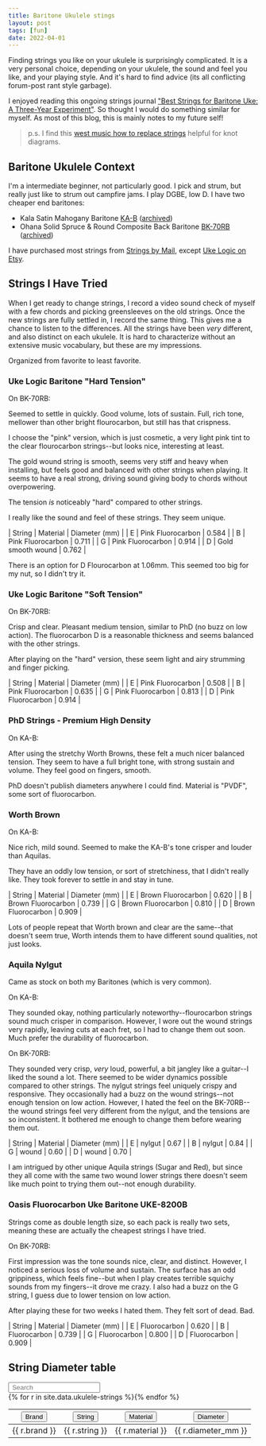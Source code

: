 ```yaml
---
title: Baritone Ukulele stings
layout: post
tags: [fun]
date: 2022-04-01
---
```


Finding strings you like on your ukulele is surprisingly complicated. 
It is a very personal choice, depending on your ukulele, the sound and feel you like, and your playing style.
And it's hard to find advice (its all conflicting forum-post rant style garbage).

I enjoyed reading this ongoing strings journal ["Best Strings for Baritone Uke: A Three-Year Experiment"](https://baritoneukes.com/choosing-strings-for-baritone-ukuleles/).
So thought I would do something similar for myself.
As most of this blog, this is mainly notes to my future self!

> p.s. I find this [west music how to replace strings](https://content.westmusic.com/blog-how-to-replace-ukulele-strings/) helpful for knot diagrams.

## Baritone Ukulele Context

I'm a intermediate beginner, not particularly good. 
I pick and strum, but really just like to strum out campfire jams.
I play DGBE, low D.
I have two cheaper end baritones:

- Kala Satin Mahogany Baritone [KA-B](https://kalabrand.com/products/ka-b) ([archived](https://web.archive.org/web/20220519070825/https://kalabrand.com/products/ka-b))
- Ohana Solid Spruce & Round Composite Back Baritone [BK-70RB](https://ohana-music.com/products/ohana-ukuleles-ck-70rb-solid-spruce-round-composite-back-concert?variant=31535720136804) ([archived](https://web.archive.org/web/20220411072715/https://ohana-music.com/products/ohana-ukuleles-ck-70rb-solid-spruce-round-composite-back-concert?variant=31535720136804))

I have purchased most strings from [Strings by Mail](https://www.stringsbymail.com/ukulele-strings-684/baritone-ukulele-strings-3214/), except [Uke Logic on Etsy](https://www.etsy.com/shop/UkeLogic).

## Strings I Have Tried

When I get ready to change strings, I record a video sound check of myself with a few chords and picking greensleeves on the old strings. 
Once the new strings are fully settled in, I record the same thing. 
This gives me a chance to listen to the differences.
All the strings have been *very* different, and also distinct on each ukulele.
It is hard to characterize without an extensive music vocabulary, but these are my impressions.

Organized from favorite to least favorite.

### Uke Logic Baritone "Hard Tension"

On BK-70RB:

Seemed to settle in quickly. 
Good volume, lots of sustain.
Full, rich tone, mellower than other bright flourocarbon, but still has that crispness.

I choose the "pink" version, which is just cosmetic, a very light pink tint to the clear flourocarbon strings--but looks nice, interesting at least.

The gold wound string is smooth, seems very stiff and heavy when installing, but feels good and balanced with other strings when playing. 
It seems to have a real strong, driving sound giving body to chords without overpowering.

The tension *is* noticeably "hard" compared to other strings. 

I really like the sound and feel of these strings. 
They seem unique.

| String | Material | Diameter (mm) |
| E | Pink Fluorocarbon | 0.584 |
| B | Pink Fluorocarbon | 0.711 |
| G | Pink Fluorocarbon | 0.914 |
| D | Gold smooth wound | 0.762 |

There is an option for D Flourocarbon at 1.06mm.
This seemed too big for my nut, so I didn't try it.

### Uke Logic Baritone "Soft Tension"

On BK-70RB:

Crisp and clear. 
Pleasant medium tension, similar to PhD (no buzz on low action).
The fluorocarbon D is a reasonable thickness and seems balanced with the other strings.

After playing on the "hard" version, these seem light and airy strumming and finger picking.

| String | Material | Diameter (mm) |
| E | Pink Fluorocarbon | 0.508 |
| B | Pink Fluorocarbon | 0.635 |
| G | Pink Fluorocarbon | 0.813 |
| D | Pink Fluorocarbon | 0.914 |

### PhD Strings - Premium High Density 

On KA-B:

After using the stretchy Worth Browns, these felt a much nicer balanced tension.
They seem to have a full bright tone, with strong sustain and volume.
They feel good on fingers, smooth.

PhD doesn't publish diameters anywhere I could find. 
Material is "PVDF", some sort of fluorocarbon.

### Worth Brown

On KA-B:

Nice rich, mild sound.
Seemed to make the KA-B's tone crisper and louder than Aquilas.

They have an oddly low tension, or sort of stretchiness, that I didn't really like.
They took forever to settle in and stay in tune.

| String | Material | Diameter (mm) |
| E | Brown Fluorocarbon | 0.620 |
| B | Brown Fluorocarbon | 0.739 |
| G | Brown Fluorocarbon | 0.810 |
| D | Brown Fluorocarbon | 0.909 |

Lots of people repeat that Worth brown and clear are the same--that doesn't seem true, Worth intends them to have different sound qualities, not just looks.

### Aquila Nylgut 

Came as stock on both my Baritones (which is very common). 

On KA-B: 

They sounded okay, nothing particularly noteworthy--flourocarbon strings sound much crisper in comparison. 
However, I wore out the wound strings very rapidly, leaving cuts at each fret, so I had to change them out soon. 
Much prefer the durability of fluorocarbon.

On BK-70RB: 

They sounded very crisp, *very* loud, powerful, a bit jangley like a guitar--I liked the sound a lot.
There seemed to be wider dynamics possible compared to other strings.
The nylgut strings feel uniquely crispy and responsive.
They occasionally had a buzz on the wound strings--not enough tension on low action. 
However, I hated the feel on the BK-70RB--the wound strings feel very different from the nylgut, and the tensions are so inconsistent.
It bothered me enough to change them before wearing them out.

| String | Material | Diameter (mm) |
| E | nylgut | 0.67 |
| B | nylgut | 0.84 |
| G | wound | 0.60 |
| D | wound | 0.70 |

I am intrigued by other unique Aquila strings (Sugar and Red), but since they all come with the same two wound lower strings there doesn't seem like much point to trying them out--not enough durability.

### Oasis Fluorocarbon Uke Baritone UKE-8200B

Strings come as double length size, so each pack is really two sets, meaning these are actually the cheapest strings I have tried.

On BK-70RB:

First impression was the tone sounds nice, clear, and distinct. 
However, I noticed a serious loss of volume and sustain.
The surface has an odd grippiness, which feels fine--but when I play creates terrible squichy sounds from my fingers--it drove me crazy.
I also had a buzz on the G string, I guess due to lower tension on low action. 

After playing these for two weeks I hated them. 
They felt sort of dead.
Bad.

| String | Material | Diameter (mm) |
| E | Fluorocarbon | 0.620 |
| B | Fluorocarbon | 0.739 |
| G | Fluorocarbon | 0.800 |
| D | Fluorocarbon | 0.909 |

## String Diameter table

<div id="archiveList" class="archive-list">
<div class="browse">
    <input class="search" placeholder=" Search" type="text" aria-label="Search strings">
</div>
<table>
<thead>
<tr>
    <th><button class="buttons sort" data-sort="brand">Brand</button></th>
    <th><button class="buttons sort" data-sort="string">String</button></th>
    <th><button class="buttons sort" data-sort="material">Material</button></th>
    <th><button class="buttons sort" data-sort="diameter">Diameter</button></th>
</tr>
</thead>
<tbody class="listjs">
    {% for r in site.data.ukulele-strings %}<tr>
    <td class="brand">{{ r.brand }}</td>
    <td class="string">{{ r.string }}</td>
    <td class="material">{{ r.material }}</td>
    <td class="diameter">{{ r.diameter_mm }}</td>
    </tr>{% endfor %}
</tbody>
</table>
</div>
<!-- add list.js http://www.listjs.com/ @javve -->
<script src="{{ '/js/list.min.js' | relative_url }}"></script>
<script> 
    var options = {
        valueNames: [ 'brand', 'string', 'material', 'diameter' ],
        listClass: 'listjs'
    };
    var userList = new List('archiveList', options);
</script>